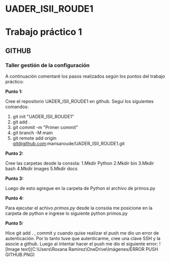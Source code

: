 # UADER_ISII_ROUDE1
# Trabajo práctico 1 
## GITHUB
### Taller gestión de la configuración

A continuación comentaré los pasos realizados según los puntos del trabajo práctico:

**Punto 1:**

Cree el repositorio UADER_ISII_ROUDE1 en github. 
Seguí los siguientes comandos: 
1. git init "UADER_ISII_ROUDE1"
2. git add . 
3. git commit -m "Primer commit" 
4. git branch -M main 
5. git remote add origin git@github.com:marisaroude/UADER_ISII_ROUDE1.git

**Punto 2:**

Cree las carpetas desde la consola:
1.Mkdir Python
2.Mkdir bin
3.Mkdir bash
4.Mkdir images
5.Mkdir docs

**Punto 3:**

Luego de esto agregue en la carpeta de Python el archivo de primos.py

**Punto 4:**

Para ejecutar el achivo _*primos.py*_ desde la consola me posicione en la carpeta de python e ingrese lo siguiente
python primos.py 

**Punto 5:**

Hice git add . , commit y cuando quise realizar el push me dio un error de autenticación.
Por lo tanto tuve que autenticarme, cree una clave SSH y la asocie a github. 
Luego al intentar hacer el push me dio el siguiente error:
![Image text](C:\Users\Roxana Ramirez\OneDrive\Imágenes/ERROR PUSH GITHUB.PNG)







